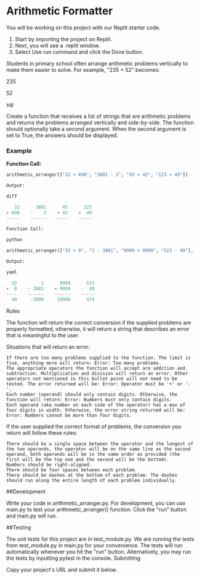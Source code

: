 # Arithmetic Formatter

You will be working on this project with our Replit starter code.

1. Start by importing the project on Replit.
2. Next, you will see a .replit window.
3. Select Use run command and click the Done button.

Students in primary school often arrange arithmetic problems vertically to make them easier to solve. For example, "235 + 52" becomes:

235

52

sql


Create a function that receives a list of strings that are arithmetic problems and returns the problems arranged vertically and side-by-side. The function should optionally take a second argument. When the second argument is set to True, the answers should be displayed.

### Example

**Function Call:**

```python
arithmetic_arranger(["32 + 698", "3801 - 2", "45 + 43", "123 + 49"])

Output:

diff

   32      3801      45      123
+ 698    -    2    + 43    +  49
-----    ------    ----    -----

Function Call:

python

arithmetic_arranger(["32 + 8", "1 - 3801", "9999 + 9999", "523 - 49"], True)

Output:

yaml

  32         1      9999      523
+  8    - 3801    + 9999    -  49
----    ------    ------    -----
  40     -3800     19998      474
```

Rules

The function will return the correct conversion if the supplied problems are properly formatted, otherwise, it will return a string that describes an error that is meaningful to the user.

Situations that will return an error:

    If there are too many problems supplied to the function. The limit is five, anything more will return: Error: Too many problems.
    The appropriate operators the function will accept are addition and subtraction. Multiplication and division will return an error. Other operators not mentioned in this bullet point will not need to be tested. The error returned will be: Error: Operator must be '+' or '-'.
    Each number (operand) should only contain digits. Otherwise, the function will return: Error: Numbers must only contain digits.
    Each operand (aka number on each side of the operator) has a max of four digits in width. Otherwise, the error string returned will be: Error: Numbers cannot be more than four digits.

If the user supplied the correct format of problems, the conversion you return will follow these rules:

    There should be a single space between the operator and the longest of the two operands, the operator will be on the same line as the second operand, both operands will be in the same order as provided (the first will be the top one and the second will be the bottom).
    Numbers should be right-aligned.
    There should be four spaces between each problem.
    There should be dashes at the bottom of each problem. The dashes should run along the entire length of each problem individually.

##Development

Write your code in arithmetic_arranger.py. For development, you can use main.py to test your arithmetic_arranger() function. Click the "run" button and main.py will run.

##Testing

The unit tests for this project are in test_module.py. We are running the tests from test_module.py in main.py for your convenience. The tests will run automatically whenever you hit the "run" button. Alternatively, you may run the tests by inputting pytest in the console.
Submitting

Copy your project's URL and submit it below.
